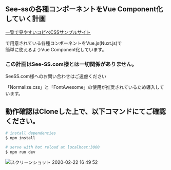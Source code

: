 ## See-ssの各種コンポーネントをVue Component化していく計画

[一覧で見やすいコピペCSSサンプルサイト](https://see-ss.com/)

で用意されている各種コンポーネントをVue.js(Nuxt.js)で  
簡単に使えるようVue Component化しています。

### この計画はSee-SS.com様とは一切関係がありません。
SeeSS.com様へのお問い合わせはご遠慮ください

「Normalize.css」と「FontAwesome」の使用が推奨されているため導入しています。

## 動作確認はCloneした上で、以下コマンドにてご確認ください。

``` bash
# install dependencies
$ npm install

# serve with hot reload at localhost:3000
$ npm run dev
```

![スクリーンショット 2020-02-22 16 49 52](https://user-images.githubusercontent.com/1210720/75088649-88174000-5593-11ea-89f7-ef57c3c83671.png)
